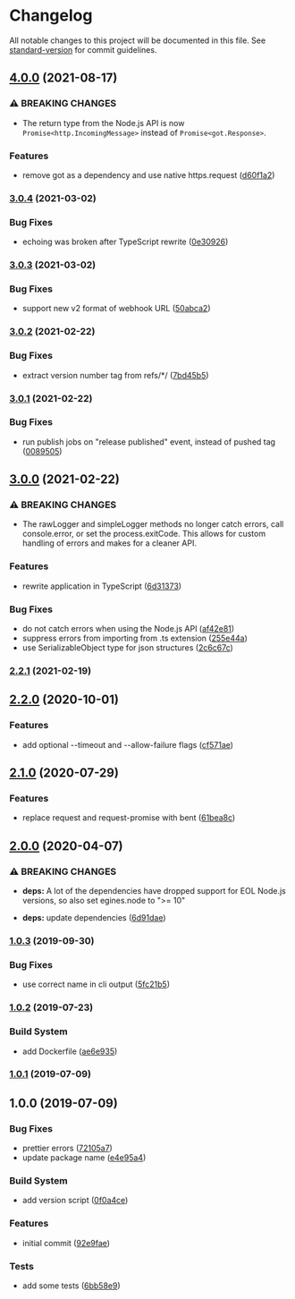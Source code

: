 # Changelog

All notable changes to this project will be documented in this file. See [standard-version](https://github.com/conventional-changelog/standard-version) for commit guidelines.

## [4.0.0](https://github.com/verkkokauppacom/teams-logger/compare/v3.0.4...v4.0.0) (2021-08-17)


### ⚠ BREAKING CHANGES

* The return type from the Node.js API is now
`Promise<http.IncomingMessage>` instead of `Promise<got.Response>`.

### Features

* remove got as a dependency and use native https.request ([d60f1a2](https://github.com/verkkokauppacom/teams-logger/commit/d60f1a207c379ca75b39ef1e54584f05fbb2cde1))

### [3.0.4](https://github.com/verkkokauppacom/teams-logger/compare/v3.0.3...v3.0.4) (2021-03-02)


### Bug Fixes

* echoing was broken after TypeScript rewrite ([0e30926](https://github.com/verkkokauppacom/teams-logger/commit/0e3092607338ddaecd241a3294b257ea217bd8a0))

### [3.0.3](https://github.com/verkkokauppacom/teams-logger/compare/v3.0.2...v3.0.3) (2021-03-02)


### Bug Fixes

* support new v2 format of webhook URL ([50abca2](https://github.com/verkkokauppacom/teams-logger/commit/50abca22337dd4373dd90e457b2f71aadb6ce2db))

### [3.0.2](https://github.com/verkkokauppacom/teams-logger/compare/v3.0.1...v3.0.2) (2021-02-22)


### Bug Fixes

* extract version number tag from refs/*/<tag> ([7bd45b5](https://github.com/verkkokauppacom/teams-logger/commit/7bd45b58977d5f67578839d62a8f334f50c76a44))

### [3.0.1](https://github.com/verkkokauppacom/teams-logger/compare/v3.0.0...v3.0.1) (2021-02-22)


### Bug Fixes

* run publish jobs on "release published" event, instead of pushed tag ([0089505](https://github.com/verkkokauppacom/teams-logger/commit/0089505b6bc51925db6d788e0e9a1b4d29e1c5c9))

## [3.0.0](https://github.com/verkkokauppacom/teams-logger/compare/v2.2.1...v3.0.0) (2021-02-22)


### ⚠ BREAKING CHANGES

* The rawLogger and simpleLogger methods no longer catch errors, call console.error, or set the process.exitCode. This allows for custom handling of errors and makes for a cleaner API.

### Features

* rewrite application in TypeScript ([6d31373](https://github.com/verkkokauppacom/teams-logger/commit/6d313737ee069bccc56f718e7a6076683e492f7f))


### Bug Fixes

* do not catch errors when using the Node.js API ([af42e81](https://github.com/verkkokauppacom/teams-logger/commit/af42e8191a45109125ec1e361f5c5e11fd65746a))
* suppress errors from importing from .ts extension ([255e44a](https://github.com/verkkokauppacom/teams-logger/commit/255e44a4dea73aae134ab1d02192bdc3d7c5a4a9))
* use SerializableObject type for json structures ([2c6c67c](https://github.com/verkkokauppacom/teams-logger/commit/2c6c67c4ca5956699ffc325b5e821127fb1dc66d))

### [2.2.1](https://github.com/verkkokauppacom/teams-logger/compare/v2.2.0...v2.2.1) (2021-02-19)

## [2.2.0](https://github.com/verkkokauppacom/teams-logger/compare/v2.1.0...v2.2.0) (2020-10-01)


### Features

* add optional --timeout and --allow-failure flags ([cf571ae](https://github.com/verkkokauppacom/teams-logger/commit/cf571aec751a7935fc34cc943ae25be18cdcb5ac))

## [2.1.0](https://github.com/verkkokauppacom/teams-logger/compare/v2.0.0...v2.1.0) (2020-07-29)


### Features

* replace request and request-promise with bent ([61bea8c](https://github.com/verkkokauppacom/teams-logger/commit/61bea8c2416d1d3a93f6210e4e7bda4b89ea9305))

## [2.0.0](https://github.com/verkkokauppacom/teams-logger/compare/v1.0.3...v2.0.0) (2020-04-07)


### ⚠ BREAKING CHANGES

* **deps:** A lot of the dependencies have dropped support for EOL Node.js versions, so also set egines.node to ">= 10"

* **deps:** update dependencies ([6d91dae](https://github.com/verkkokauppacom/teams-logger/commit/6d91dae70cb21c94650a4d97af7dcdabceb4278c))

### [1.0.3](https://github.com/verkkokauppacom/teams-logger/compare/v1.0.2...v1.0.3) (2019-09-30)


### Bug Fixes

* use correct name in cli output ([5fc21b5](https://github.com/verkkokauppacom/teams-logger/commit/5fc21b5))

### [1.0.2](https://github.com/verkkokauppacom/teams-logger/compare/v1.0.1...v1.0.2) (2019-07-23)


### Build System

* add Dockerfile ([ae6e935](https://github.com/verkkokauppacom/teams-logger/commit/ae6e935))



### [1.0.1](https://github.com/verkkokauppacom/teams-logger/compare/v1.0.0...v1.0.1) (2019-07-09)



## 1.0.0 (2019-07-09)


### Bug Fixes

* prettier errors ([72105a7](https://github.com/verkkokauppacom/teams-logger/commit/72105a7))
* update package name ([e4e95a4](https://github.com/verkkokauppacom/teams-logger/commit/e4e95a4))


### Build System

* add version script ([0f0a4ce](https://github.com/verkkokauppacom/teams-logger/commit/0f0a4ce))


### Features

* initial commit ([92e9fae](https://github.com/verkkokauppacom/teams-logger/commit/92e9fae))


### Tests

* add some tests ([6bb58e9](https://github.com/verkkokauppacom/teams-logger/commit/6bb58e9))
